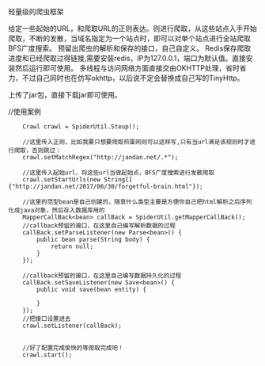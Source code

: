 轻量级的爬虫框架

给定一些起始的URL，和爬取URL的正则表达。则进行爬取，从这些站点入手开始爬取，不断的发散，当域名指定为一个站点时，即可以对单个站点进行全站爬取
BFS广度搜索。
预留出爬虫的解析和保存的接口，自己自定义。
Redis保存爬取进度和已经爬取过得链接,需要安装redis，IP为127.0.0.1，端口为默认值。直接安装然后运行即可使用。
多线程与访问网络方面直接交由OKHTTP处理，省时省力，不过自己同时也在仿写okhttp，以后说不定会替换成自己写的TinyHttp。


上传了jar包，直接下载jar即可使用。


//使用案例
		
		Crawl crawl = SpiderUtil.Steup();
		
		//这里传入正则，比如我要只想要爬取煎蛋网则可以这样写,只有当url满足该规则时才进行爬取，否则跳过：
		crawl.setMatchRegex("http://jandan.net/.*");
		
		//这里传入起始url，将这些url当做起始点，BFS广度搜索进行发散爬取
		crawl.setStartUrls(new String[]{"http://jandan.net/2017/06/30/forgetful-brain.html"});
		
		//这里的范型bean是自己创建的，随意什么类型主要是方便你自己把html解析之后序列化成java对象，然后存入数据库用的
		MapperCallBack<bean> callBack = SpiderUtil.getMapperCallBack();
		//callback预留的接口，在这里自己编写解析数据的过程
		callBack.setParseListener(new Parse<bean>() {
			public bean parse(String body) {
				return null;
			}
		});
		
		//callback预留的接口，在这里自己编写数据持久化的过程
		callBack.setSaveListener(new Save<bean>() {
			public void save(bean entity) {
				
			}
		});
		//把接口设置进去
		crawl.setListener(callBack);
		
		
		//好了配置完成愉快的等爬取完成吧！
		crawl.start();
